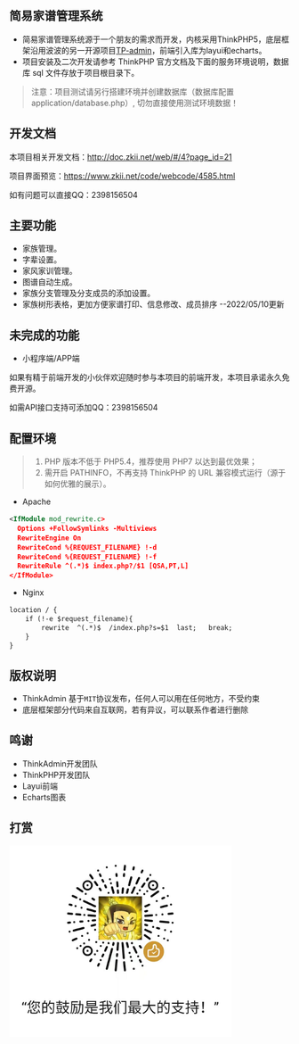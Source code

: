 简易家谱管理系统
--
* 简易家谱管理系统源于一个朋友的需求而开发，内核采用ThinkPHP5，底层框架沿用波波的另一开源项目[TP-admin](https://gitee.com/zkii_admin/Tp-admin "TP-admin")，前端引入库为layui和echarts。
* 项目安装及二次开发请参考 ThinkPHP 官方文档及下面的服务环境说明，数据库 sql 文件存放于项目根目录下。
> 注意：项目测试请另行搭建环境并创建数据库（数据库配置 application/database.php）, 切勿直接使用测试环境数据！


开发文档
--
本项目相关开发文档：http://doc.zkii.net/web/#/4?page_id=21

项目界面预览：https://www.zkii.net/code/webcode/4585.html

如有问题可以直接QQ：2398156504


主要功能
--
* 家族管理。
* 字辈设置。
* 家风家训管理。
* 图谱自动生成。
* 家族分支管理及分支成员的添加设置。
* 家族树形表格，更加方便家谱打印、信息修改、成员排序 --2022/05/10更新

未完成的功能
--
* 小程序端/APP端

如果有精于前端开发的小伙伴欢迎随时参与本项目的前端开发，本项目承诺永久免费开源。

如需API接口支持可添加QQ：2398156504

配置环境
---
>1. PHP 版本不低于 PHP5.4，推荐使用 PHP7 以达到最优效果；
>2. 需开启 PATHINFO，不再支持 ThinkPHP 的 URL 兼容模式运行（源于如何优雅的展示）。

* Apache

```xml
<IfModule mod_rewrite.c>
  Options +FollowSymlinks -Multiviews
  RewriteEngine On
  RewriteCond %{REQUEST_FILENAME} !-d
  RewriteCond %{REQUEST_FILENAME} !-f
  RewriteRule ^(.*)$ index.php?/$1 [QSA,PT,L]
</IfModule>
```

* Nginx

```
location / {
	if (!-e $request_filename){
		rewrite  ^(.*)$  /index.php?s=$1  last;   break;
	}
}
```

版权说明
--
* ThinkAdmin 基于`MIT`协议发布，任何人可以用在任何地方，不受约束
* 底层框架部分代码来自互联网，若有异议，可以联系作者进行删除


鸣谢
--
* ThinkAdmin开发团队
* ThinkPHP开发团队
* Layui前端
* Echarts图表

打赏
--
<img src="static/theme/default/img/qrcode.png"  width="400">